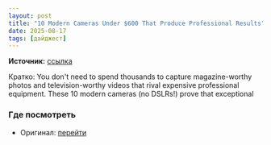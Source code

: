 ```yaml
---
layout: post
title: "10 Modern Cameras Under $600 That Produce Professional Results"
date: 2025-08-17
tags: [дайджест]
---
```


**Источник:** [ссылка](https://fstoppers.com/gear/10-modern-cameras-under-600-produce-professional-results-707655?utm_source=FS_RSS&utm_medium=RSS&utm_campaign=Main_RSS)

Кратко: You don't need to spend thousands to capture magazine-worthy photos and television-worthy videos that rival expensive professional equipment. These 10 modern cameras (no DSLRs!) prove that exceptional

### Где посмотреть
- Оригинал: [перейти]({link})
